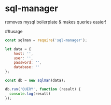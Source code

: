 # sql-manager

removes mysql boilerplate & makes queries easier!

##usage

```js
const sqlman = require('sql-manager');

let data = {
    host: '',
    user: '',
    password: '',
    database: ''
};

const db = new sqlman(data);

db.run('QUERY', function (result) {
  console.log(result)
});
```
